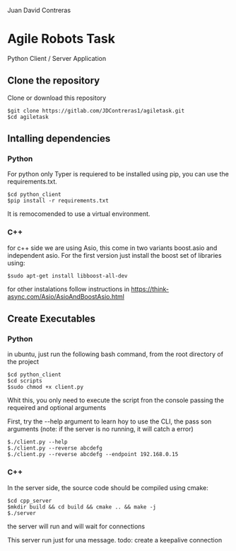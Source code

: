 Juan David Contreras
# Agile Robots Task 

Python Client / Server Application

## Clone the repository

Clone or download this repository

```
$git clone https://gitlab.com/JDContreras1/agiletask.git
$cd agiletask
```

## Intalling dependencies

### Python

For python only Typer is requiered to be installed using pip, you can use the requirements.txt.

```
$cd python_client
$pip install -r requirements.txt
```
It is remocomended to use a virtual environment.

### C++
for c++ side we are using Asio, this come in two variants boost.asio and independent asio. For the first version just install the boost set of libraries using:
```
$sudo apt-get install libboost-all-dev
```

for other instalations follow instructions in https://think-async.com/Asio/AsioAndBoostAsio.html

## Create Executables

### Python
in ubuntu, just run the following bash command, from the root directory of the project
```
$cd python_client
$cd scripts
$sudo chmod +x client.py
```

Whit this, you only need to execute the script fron the console passing the requeired and optional arguments

First, try the --help argument to learn hoy to use the CLI, the pass son arguments (note: if the server is no running, it will catch a error)

```
$./client.py --help
$./client.py --reverse abcdefg
$./client.py --reverse abcdefg --endpoint 192.168.0.15
```

### C++
In the server side, the source code should be compiled using cmake:

```
$cd cpp_server
$mkdir build && cd build && cmake .. && make -j
$./server
```
the server will run and will wait for connections 

This server run just for una message. todo: create a keepalive connection

